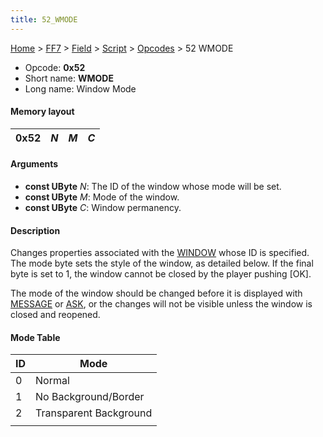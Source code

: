 ```yaml
---
title: 52_WMODE
---
```


[Home](../../../../Main_Page.md) > [FF7](../../../../FF7.md) > [Field](../../../Field.md) > [Script](../../Script.md) > [Opcodes](../Opcodes.md) > 52 WMODE

-   Opcode: **0x52**
-   Short name: **WMODE**
-   Long name: Window Mode

#### Memory layout

| 0x52 | *N* | *M* | *C* |
|------|-----|-----|-----|

#### Arguments

-   **const UByte** *N*: The ID of the window whose mode will be set.
-   **const UByte** *M*: Mode of the window.
-   **const UByte** *C*: Window permanency.

#### Description

Changes properties associated with the [WINDOW](50_WINDOW.md) whose ID is specified. The mode byte sets the style of the window, as detailed below. If the final byte is set to 1, the window cannot be closed by the player pushing \[OK\].

The mode of the window should be changed before it is displayed with [MESSAGE](FF7/Field/Script/Opcodes/40_MESSAGE "wikilink") or [ASK](48_ASK.md), or the changes will not be visible unless the window is closed and reopened.

#### Mode Table

| ID  | Mode                   |
|-----|------------------------|
| 0   | Normal                 |
| 1   | No Background/Border   |
| 2   | Transparent Background |
|     |                        |
